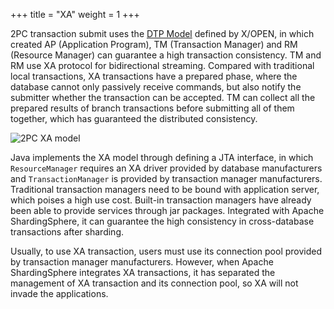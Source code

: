 +++
title = "XA"
weight = 1
+++

2PC transaction submit uses the [DTP Model](http://pubs.opengroup.org/onlinepubs/009680699/toc.pdf) defined by X/OPEN, 
in which created AP (Application Program), TM (Transaction Manager) and RM (Resource Manager) can guarantee a high transaction consistency.
TM and RM use XA protocol for bidirectional streaming. 
Compared with traditional local transactions, XA transactions have a prepared phase, where the database cannot only passively receive commands, but also notify the submitter whether the transaction can be accepted. 
TM can collect all the prepared results of branch transactions before submitting all of them together, which has guaranteed the distributed consistency.

![2PC XA model](https://shardingsphere.apache.org/document/current/img/transaction/2pc-xa-transaction.png)

Java implements the XA model through defining a JTA interface, in which `ResourceManager` requires an XA driver provided by database manufacturers and `TransactionManager` is provided by transaction manager manufacturers. 
Traditional transaction managers need to be bound with application server, which poises a high use cost. Built-in transaction managers have already been able to provide services through jar packages. 
Integrated with Apache ShardingSphere, it can guarantee the high consistency in cross-database transactions after sharding.

Usually, to use XA transaction, users must use its connection pool provided by transaction manager manufacturers. 
However, when Apache ShardingSphere integrates XA transactions, it has separated the management of XA transaction and its connection pool, so XA will not invade the applications.
